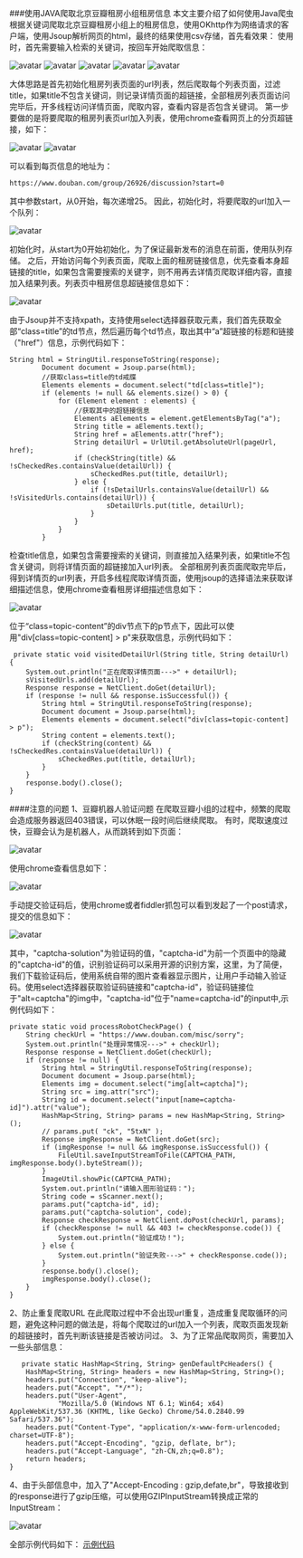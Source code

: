 ###使用JAVA爬取北京豆瓣租房小组租房信息
本文主要介绍了如何使用Java爬虫根据关键词爬取北京豆瓣租房小组上的租房信息，使用OKhttp作为网络请求的客户端，使用Jsoup解析网页的html，最终的结果使用csv存储，首先看效果：
使用时，首先需要输入检索的关键词，按回车开始爬取信息：

![avatar](5.png)
![avatar](6.png)
![avatar](7.png)
![avatar](8.png)
![avatar](9.png)

大体思路是首先初始化租房列表页面的url列表，然后爬取每个列表页面，过滤title，如果title不包含关键词，则记录详情页面的超链接，全部租房列表页面访问完毕后，开多线程访问详情页面，爬取内容，查看内容是否包含关键词。
第一步要做的是将要爬取的租房列表页url加入列表，使用chrome查看网页上的分页超链接，如下：

![avatar](1.png)
![avatar](2.png)

可以看到每页信息的地址为：

    https://www.douban.com/group/26926/discussion?start=0

其中参数start，从0开始，每次递增25。
因此，初始化时，将要爬取的url加入一个队列：

![avatar](3.png)

初始化时，从start为0开始初始化，为了保证最新发布的消息在前面，使用队列存储。
之后，开始访问每个列表页面，爬取上面的租房链接信息，优先查看本身超链接的title，如果包含需要搜索的关键字，则不用再去详情页爬取详细内容，直接加入结果列表。列表页中租房信息超链接信息如下：

![avatar](4.png)

由于Jsoup并不支持xpath，支持使用select选择器获取元素，我们首先获取全部“class=title”的td节点，然后遍历每个td节点，取出其中“a”超链接的标题和链接（"href"）信息，示例代码如下：

    String html = StringUtil.responseToString(response);
            Document document = Jsoup.parse(html);
            //获取class=title的td戒牒
            Elements elements = document.select("td[class=title]");
            if (elements != null && elements.size() > 0) {
                for (Element element : elements) {
                    //获取其中的超链接信息
                    Elements aElements = element.getElementsByTag("a");
                    String title = aElements.text();
                    String href = aElements.attr("href");
                    String detailUrl = UrlUtil.getAbsoluteUrl(pageUrl, href);
                    if (checkString(title) && !sCheckedRes.containsValue(detailUrl)) {
                        sCheckedRes.put(title, detailUrl);
                    } else {
                        if (!sDetailUrls.containsValue(detailUrl) && !sVisitedUrls.contains(detailUrl)) {
                            sDetailUrls.put(title, detailUrl);
                        }
                    }
                }
            }

检查title信息，如果包含需要搜索的关键词，则直接加入结果列表，如果title不包含关键词，则将详情页面的超链接加入url列表。
全部租房列表页面爬取完毕后，得到详情页的url列表，开启多线程爬取详情页面，使用jsoup的选择语法来获取详细描述信息，使用chrome查看租房详细描述信息如下：

![avatar](10.png)

位于“class=topic-content”的div节点下的p节点下，因此可以使用"div[class=topic-content] > p"来获取信息，示例代码如下：

     private static void visitedDetailUrl(String title, String detailUrl) {
        System.out.println("正在爬取详情页面--->" + detailUrl);
        sVisitedUrls.add(detailUrl);
        Response response = NetClient.doGet(detailUrl);
        if (response != null && response.isSuccessful()) {
            String html = StringUtil.responseToString(response);
            Document document = Jsoup.parse(html);
            Elements elements = document.select("div[class=topic-content] > p");
            String content = elements.text();
            if (checkString(content) && !sCheckedRes.containsValue(detailUrl)) {
                sCheckedRes.put(title, detailUrl);
            }
        }
        response.body().close();
    }

####注意的问题
1、豆瓣机器人验证问题
在爬取豆瓣小组的过程中，频繁的爬取会造成服务器返回403错误，可以休眠一段时间后继续爬取。
有时，爬取速度过快，豆瓣会认为是机器人，从而跳转到如下页面：

![avatar](11.png)

使用chrome查看信息如下：

![avatar](12.png)

手动提交验证码后，使用chrome或者fiddler抓包可以看到发起了一个post请求，提交的信息如下：

![avatar](13.png)

其中，"captcha-solution"为验证码的值，"captcha-id"为前一个页面中的隐藏的"captcha-id"的值，识别验证码可以采用开源的识别方案，这里，为了简便，我们下载验证码后，使用系统自带的图片查看器显示图片，让用户手动输入验证码。使用select选择器获取验证码链接和"captcha-id"，验证码链接位于"alt=captcha"的img中，"captcha-id"位于"name=captcha-id"的input中,示例代码如下：

    private static void processRobotCheckPage() {
        String checkUrl = "https://www.douban.com/misc/sorry";
        System.out.println("处理异常情况--->" + checkUrl);
        Response response = NetClient.doGet(checkUrl);
        if (response != null) {
            String html = StringUtil.responseToString(response);
            Document document = Jsoup.parse(html);
            Elements img = document.select("img[alt=captcha]");
            String src = img.attr("src");
            String id = document.select("input[name=captcha-id]").attr("value");
            HashMap<String, String> params = new HashMap<String, String>();
            // params.put( "ck", "5txN" );
            Response imgResponse = NetClient.doGet(src);
            if (imgResponse != null && imgResponse.isSuccessful()) {
                FileUtil.saveInputStreamToFile(CAPTCHA_PATH, imgResponse.body().byteStream());
            }
            ImageUtil.showPic(CAPTCHA_PATH);
            System.out.println("请输入图形验证码：");
            String code = sScanner.next();
            params.put("captcha-id", id);
            params.put("captcha-solution", code);
            Response checkResponse = NetClient.doPost(checkUrl, params);
            if (checkResponse != null && 403 != checkResponse.code()) {
                System.out.println("验证成功！");
            } else {
                System.out.println("验证失败--->" + checkResponse.code());
            }
            response.body().close();
            imgResponse.body().close();
        }
    }


2、防止重复爬取URL
在此爬取过程中不会出现url重复，造成重复爬取循环的问题，避免这种问题的做法是，将每个爬取过的url加入一个列表，爬取页面发现新的超链接时，首先判断该链接是否被访问过。
3、为了正常品爬取网页，需要加入一些头部信息：

       private static HashMap<String, String> genDefaultPcHeaders() {
        HashMap<String, String> headers = new HashMap<String, String>();
        headers.put("Connection", "keep-alive");
        headers.put("Accept", "*/*");
        headers.put("User-Agent",
                "Mozilla/5.0 (Windows NT 6.1; Win64; x64) AppleWebKit/537.36 (KHTML, like Gecko) Chrome/54.0.2840.99 Safari/537.36");
        headers.put("Content-Type", "application/x-www-form-urlencoded; charset=UTF-8");
        headers.put("Accept-Encoding", "gzip, deflate, br");
        headers.put("Accept-Language", "zh-CN,zh;q=0.8");
        return headers;
    }

4、由于头部信息中，加入了"Accept-Encoding : gzip,defate,br"，导致接收到的response进行了gzip压缩，可以使用GZIPInputStream转换成正常的InputStream：

![avatar](14.png)

全部示例代码如下：
<a href='Douban.java'>示例代码</a>
